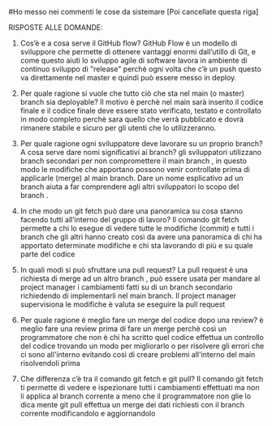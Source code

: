 #Ho messo nei commenti le cose da sistemare [Poi cancellate questa riga]

RISPOSTE ALLE DOMANDE:
1) Cos’è e a cosa serve il GitHub flow?
GitHub Flow è un modello di sviluppore che permette di ottenere vantaggi enormi dall’utillo di Git, e come questo aiuti lo sviluppo agile di software  lavora in ambiente di continuo sviluppo di "release" perchè ogni volta che c’è un push questo va direttamente nel master e quindi può essere messo in deploy.

2) Per quale ragione si vuole che tutto ciò che sta nel main (o master) branch sia deployable?
Il motivo è perchè nel main sarà inserito il codice finale e il codice finale deve essere stato verificato, testato e controllato in modo completo perchè sara quello che verrà pubblicato e dovrà rimanere stabile e sicuro per gli utenti che lo utilizzeranno.

3) Per quale ragione ogni sviluppatore deve lavorare su un proprio branch? A cosa serve dare nomi significativi ai branch?
gli sviluppatori utilizzano branch secondari per non compromettere il main branch , in questo modo le modifiche che apportano possono venir controllate prima di applicarle (merge)  al main branch. Dare un nome esplicativo ad un branch aiuta a far comprendere agli altri sviluppatori lo scopo del branch .

4) In che modo un git fetch può dare una panoramica su cosa stanno facendo tutti all’interno del gruppo di lavoro?
Il comando git fetch permette a chi lo esegue di vedere tutte le modifiche (commit) e tutti i branch che gli altri hanno creato così da avere una panoramica di chi ha apportato determinate modifiche e chi sta lavorando di più e su quale parte del codice

5) In quali modi si può sfruttare una pull request?
La pull request è una richiesta di merge ad un altro branch , può essere usata per mandare al project manager i cambiamenti fatti su di un branch secondario richiedendo di implementarli nel main branch. Il project manager supervisiona le modifiche è valuta se eseguire la pull request

6) Per quale ragione è meglio fare un merge del codice dopo una review?
è meglio fare una review prima di fare un merge perchè così un programmatore che non è chi ha scritto quel codice effettua un controllo del codice trovando un modo per migliorarlo o per risolvere gli errori che ci sono all'interno evitando così di creare problemi all'interno del main risolvendoli prima

7) Che differenza c’è tra il comando git fetch e git pull?
Il comando git fetch ti permette di vedere e ispezionare tutti i cambiamenti effettuati ma non li applica al branch corrente a meno che il programmatore non glie lo dica mente git pull effettua un merge dei dati richiesti con il branch corrente modificandolo e aggiornandolo


